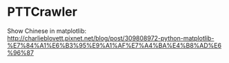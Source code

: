 # PTTCrawler
Show Chinese in matplotlib:
http://charlieblovett.pixnet.net/blog/post/309808972-python-matplotlib-%E7%84%A1%E6%B3%95%E9%A1%AF%E7%A4%BA%E4%B8%AD%E6%96%87
